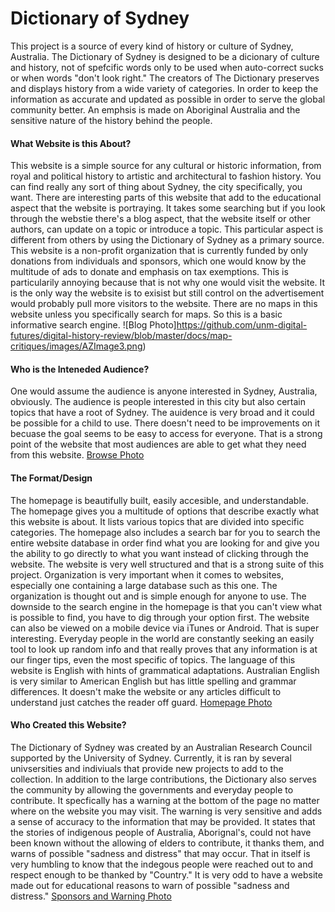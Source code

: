 # Dictionary of Sydney 
This project is a source of every kind of history or culture of Sydney, Australia. The Dictionary of Sydney is designed to be a dicionary of culture and history, not of spefcific words only to be used when auto-correct sucks or when words "don't look right." The creators of The Dictionary preserves and displays history from a wide variety of categories. In order to keep the information as accurate and updated as possible in order to serve the global community better. An emphsis is made on Aboriginal Australia and the sensitive nature of the history behind the people. 
#### What Website is this About?
This website is a simple source for any cultural or historic information, from royal and political history to artistic and architectural to fashion history. You can find really any sort of thing about Sydney, the city specifically, you want. There are interesting parts of this website that add to the educational aspect that the website is portraying. It takes some searching but if you look through the webstie there's a blog aspect, that the website itself or other authors, can update on a topic or introduce a topic. This particular aspect is different from others by using the Dictionary of Sydney as a primary source. 
This website is a non-profit organization that is currently funded by only donations from individuals and sponsors, which one would know by the multitude of ads to donate and emphasis on tax exemptions. This is particularily annoying because that is not why one would visit the website. It is the only way the website is to exisist but still control on the advertisement would probably pull more visitors to the website. 
There are no maps in this website unless you specifically search for maps. So this is a basic informative search engine.
![Blog Photo]https://github.com/unm-digital-futures/digital-history-review/blob/master/docs/map-critiques/images/AZImage3.png)
#### Who is the Inteneded Audience?
One would assume the audience is anyone interested in Sydney, Australia, obviously. The audience is people interested in this city but also certain topics that have a root of Sydney. The auidence is very broad and it could be possible for a child to use. There doesn't need to be improvements on it becuase the goal seems to be easy to access for everyone. That is a strong point of the website that most audiences are able to get what they need from this website.
[Browse Photo](https://github.com/unm-digital-futures/digital-history-review/blob/master/docs/map-critiques/images/AZImage2.png)
#### The Format/Design
The homepage is beautifully built, easily accesible, and understandable. The homepage gives you a multitude of options that describe exactly what this website is about. It lists various topics that are divided into specific categories. The homepage also includes a search bar for you to search the entire website database in order find what you are looking for and give you the ability to go directly to what you want instead of clicking through the website. The website is very well structured and that is a strong suite of this project. Organization is very important when it comes to websites, especially one containing a large database such as this one. The organization is thought out and is simple enough for anyone to use. The downside to the search engine in the homepage is that you can't view what is possible to find, you have to dig through your option first. 
The website can also be viewed on a mobile device via iTunes or Android. That is super interesting. Everyday people in the world are constantly seeking an easily tool to look up random info and that really proves that any information is at our finger tips, even the most specific of topics. 
The language of this website is English with hints of grammatical adaptations. Australian English is very similar to American English but has little spelling and grammar differences. It doesn't make the website or any articles difficult to understand just catches the reader off guard.
[Homepage Photo](https://github.com/unm-digital-futures/digital-history-review/blob/master/docs/map-critiques/images/AZImage1.png) 
#### Who Created this Website?
The Dictionary of Sydney was created by an Australian Research Council supported by the University of Sydney. Currently, it is ran by several univsersities and indiviuals that provide new projects to add to the collection. In addition to the large contributions, the Dictionary also serves the community by allowing the governments and everyday people to contribute. It specfically has a warning at the bottom of the page no matter where on the website you may visit. The warning is very sensitive and adds a sense of accuracy to the information that may be provided. It states that the stories of indigenous people of Australia, Aborignal's, could not have been known without the allowing of elders to contribute, it thanks them, and warns of possible "sadness and distress" that may occur. That in itself is very humbling to know that the indegous people were reached out to and respect enough to be thanked by "Country." It is very odd to have a website made out for educational reasons to warn of possible "sadness and distress." 
[Sponsors and Warning Photo](https://github.com/unm-digital-futures/digital-history-review/blob/master/docs/map-critiques/images/AZImage4.png)
